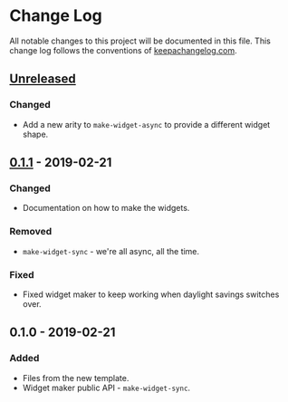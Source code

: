 # Change Log
All notable changes to this project will be documented in this file. This change log follows the conventions of [keepachangelog.com](http://keepachangelog.com/).

## [Unreleased]
### Changed
- Add a new arity to `make-widget-async` to provide a different widget shape.

## [0.1.1] - 2019-02-21
### Changed
- Documentation on how to make the widgets.

### Removed
- `make-widget-sync` - we're all async, all the time.

### Fixed
- Fixed widget maker to keep working when daylight savings switches over.

## 0.1.0 - 2019-02-21
### Added
- Files from the new template.
- Widget maker public API - `make-widget-sync`.

[Unreleased]: https://github.com/your-name/jise/compare/0.1.1...HEAD
[0.1.1]: https://github.com/your-name/jise/compare/0.1.0...0.1.1

